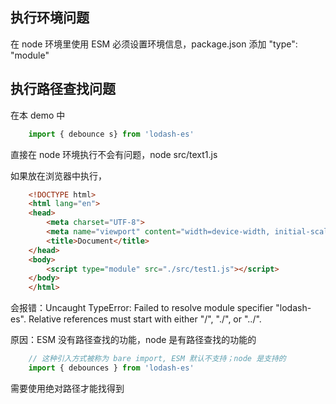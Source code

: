 ## 执行环境问题
在 node 环境里使用 ESM 必须设置环境信息，package.json 添加 "type": "module"

## 执行路径查找问题
在本 demo 中 
```js
    import { debounce s} from 'lodash-es'
```

直接在 node 环境执行不会有问题，node src/text1.js

如果放在浏览器中执行，
```html
    <!DOCTYPE html>
    <html lang="en">
    <head>
        <meta charset="UTF-8">
        <meta name="viewport" content="width=device-width, initial-scale=1.0">
        <title>Document</title>
    </head>
    <body>
        <script type="module" src="./src/test1.js"></script>
    </body>
    </html>
```
会报错：Uncaught TypeError: Failed to resolve module specifier "lodash-es". Relative references must start with either "/", "./", or "../".

原因：ESM 没有路径查找的功能，node 是有路径查找的功能的

```javascript
    // 这种引入方式被称为 bare import, ESM 默认不支持；node 是支持的
    import { debounces } from 'lodash-es'
```

需要使用绝对路径才能找得到